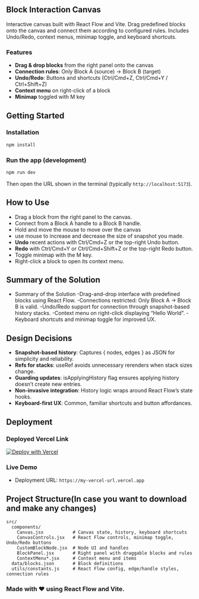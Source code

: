 ## Block Interaction Canvas

Interactive canvas built with React Flow and Vite. Drag predefined blocks onto the canvas and connect them according to configured rules. Includes Undo/Redo, context menus, minimap toggle, and keyboard shortcuts.

### Features
- **Drag & drop blocks** from the right panel onto the canvas
- **Connection rules**: Only Block A (source) → Block B (target)
- **Undo/Redo**: Buttons and shortcuts (Ctrl/Cmd+Z, Ctrl/Cmd+Y / Ctrl+Shift+Z)
- **Context menu** on right-click of a block
- **Minimap** toggled with M key

## Getting Started

### Installation
```bash
npm install
```

### Run the app (development)
```bash
npm run dev
```
Then open the URL shown in the terminal (typically `http://localhost:5173`).

## How to Use
- Drag a block from the right panel to the canvas.
- Connect from a Block A handle to a Block B handle.
- Hold and move the mouse to move over the canvas 
- use mouse to increase and decrease the size of snapshot you made.
- **Undo** recent actions with Ctrl/Cmd+Z or the top-right Undo button.
- **Redo** with Ctrl/Cmd+Y or Ctrl/Cmd+Shift+Z or the top-right Redo button.
- Toggle minimap with the M key.
- Right-click a block to open its context menu.

## Summary of the Solution
- Summary of the Solution
-Drag-and-drop interface with predefined blocks using React Flow.
-Connections restricted: Only Block A → Block B is valid.
-Undo/Redo support for connection through snapshot-based history stacks.
-Context menu on right-click displaying “Hello World”.
-Keyboard shortcuts and minimap toggle for improved UX.

## Design Decisions
- **Snapshot-based history**: Captures { nodes, edges } as JSON for simplicity and reliability.
- **Refs for stacks**: useRef avoids unnecessary rerenders when stack sizes change.
- **Guarding updates**: isApplyingHistory flag ensures applying history doesn’t create new entries.
- **Non-invasive integration**: History logic wraps around React Flow’s state hooks.
- **Keyboard-first UX**: Common, familiar shortcuts and button affordances.

## Deployment
### Deployed Vercel Link

[![Deploy with Vercel](https://vercel.com/button)](https://vercel.com/new)

### Live Demo
- Deployment URL: `https://my-vercel-url.vercel.app`

## Project Structure(In case you want to download and make any changes)
```
src/
  components/
    Canvas.jsx           # Canvas state, history, keyboard shortcuts
    CanvasControls.jsx   # React Flow controls, minimap toggle, Undo/Redo buttons
    CustomBlockNode.jsx  # Node UI and handles
    BlockPanel.jsx       # Right panel with draggable blocks and rules
    ContextMenu*.jsx     # Context menu and items
  data/blocks.json       # Block definitions
  utils/constants.js     # React Flow config, edge/handle styles, connection rules
```

### Made with ❤️ using React Flow and Vite.  
